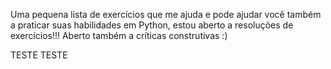 Uma pequena lista de exercícios que me ajuda e pode ajudar você também a praticar suas habilidades em Python, estou aberto a resoluções de exercícios!!! Aberto também a críticas construtivas :)

TESTE TESTE